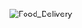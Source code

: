 ![Food_Delivery](https://user-images.githubusercontent.com/78864735/154961222-e04fe82d-c361-435e-95e7-cdf65e517c07.png)
